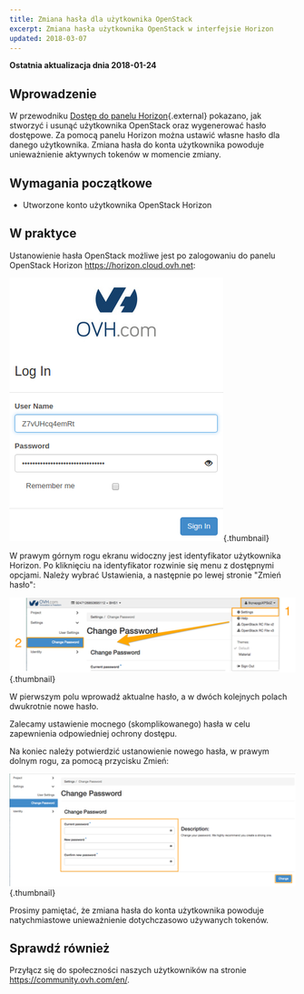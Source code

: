```yaml
---
title: Zmiana hasła dla użytkownika OpenStack
excerpt: Zmiana hasła użytkownika OpenStack w interfejsie Horizon
updated: 2018-03-07
---
```


**Ostatnia aktualizacja dnia 2018-01-24**


## Wprowadzenie

W przewodniku [Dostęp do panelu Horizon](/pages/public_cloud/compute/introducing_horizon){.external} pokazano, jak stworzyć i usunąć użytkownika OpenStack oraz wygenerować hasło dostępowe.
Za pomocą panelu Horizon można ustawić własne hasło dla danego użytkownika. 
Zmiana hasła do konta użytkownika powoduje unieważnienie aktywnych tokenów w momencie zmiany.


## Wymagania początkowe

- Utworzone konto użytkownika OpenStack Horizon


## W praktyce

Ustanowienie hasła OpenStack możliwe jest po zalogowaniu do panelu OpenStack Horizon <https://horizon.cloud.ovh.net>:

![Logowanie do Horizon](images/1_H_login_window.png){.thumbnail}

W prawym górnym rogu ekranu widoczny jest identyfikator użytkownika Horizon. Po kliknięciu na identyfikator rozwinie się menu z dostępnymi opcjami. 
Należy wybrać Ustawienia, a następnie po lewej stronie "Zmień hasło":

![Zmiana hasla](images/2_H_pass_change_option.png){.thumbnail}

W pierwszym polu wprowadź aktualne hasło, a w dwóch kolejnych polach dwukrotnie nowe hasło.

Zalecamy ustawienie mocnego (skomplikowanego) hasła w celu zapewnienia odpowiedniej ochrony dostępu. 

Na koniec należy potwierdzić ustanowienie nowego hasła, w prawym dolnym rogu, za pomocą przycisku Zmień:

![Ustawienie hasla](images/3_H_set_new_passord.png){.thumbnail}

Prosimy pamiętać, że zmiana hasła do konta użytkownika powoduje natychmiastowe unieważnienie dotychczasowo używanych tokenów.


## Sprawdź również

Przyłącz się do społeczności naszych użytkowników na stronie <https://community.ovh.com/en/>.